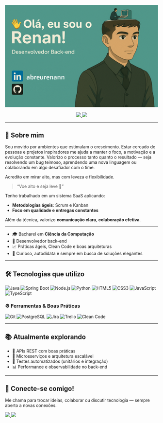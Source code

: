 <!-- Banner com saudação -->
<img src="https://raw.githubusercontent.com/abreurenann/abreurenann/main/banner.png" alt="Banner" />
<p align="center">

</p>

<p align="center">
  <a href="https://github.com/abreurenann">
    <img src="https://img.shields.io/github/followers/seu-usuario?label=GitHub&style=for-the-badge&logo=github">
  </a>
  <a href="https://linkedin.com/in/abreurenann">
    <img src="https://img.shields.io/badge/-LinkedIn-blue?style=for-the-badge&logo=linkedin&logoColor=white">
  </a>
</p>

---

## 🧠 Sobre mim

Sou movido por ambientes que estimulam o crescimento. Estar cercado de pessoas e projetos inspiradores me ajuda a manter o foco, a motivação e a evolução constante. Valorizo o processo tanto quanto o resultado — seja resolvendo um bug teimoso, aprendendo uma nova linguagem ou colaborando em algo desafiador com o time.

Acredito em mirar alto, mas com leveza e flexibilidade.

> “Voe alto e seja leve 🎈”


Tenho trabalhado em um sistema SaaS aplicando:
- **Metodologias ágeis**: Scrum e Kanban
- **Foco em qualidade e entregas constantes**

Além da técnica, valorizo **comunicação clara**, **colaboração efetiva**.

---

- 🎓 Bacharel em **Ciência da Computação**
- 💼 Desenvolvedor back-end
- 📈 Práticas ágeis, Clean Code e boas arquiteturas
- 🧪 Curioso, autodidata e sempre em busca de soluções elegantes

---

## 🛠️ Tecnologias que utilizo

![Java](https://img.shields.io/badge/Java-007396?style=for-the-badge&logo=java&logoColor=white)
![Spring Boot](https://img.shields.io/badge/Spring_Boot-6DB33F?style=for-the-badge&logo=springboot&logoColor=white)
![Node.js](https://img.shields.io/badge/Node.js-339933?style=for-the-badge&logo=nodedotjs&logoColor=white)
![Python](https://img.shields.io/badge/Python-3776AB?style=for-the-badge&logo=python&logoColor=white)
![HTML5](https://img.shields.io/badge/HTML5-E34F26?style=for-the-badge&logo=html5&logoColor=white)
![CSS3](https://img.shields.io/badge/CSS3-1572B6?style=for-the-badge&logo=css3&logoColor=white)
![JavaScript](https://img.shields.io/badge/JavaScript-F7DF1E?style=for-the-badge&logo=javascript&logoColor=black)
![TypeScript](https://img.shields.io/badge/TypeScript-3178C6?style=for-the-badge&logo=typescript&logoColor=white)

### ⚙️ Ferramentas & Boas Práticas

![Git](https://img.shields.io/badge/Git-F05032?style=for-the-badge&logo=git&logoColor=white)
![PostgreSQL](https://img.shields.io/badge/PostgreSQL-336791?style=for-the-badge&logo=postgresql&logoColor=white)
![Jira](https://img.shields.io/badge/Jira-0052CC?style=for-the-badge&logo=jira&logoColor=white)
![Trello](https://img.shields.io/badge/Trello-0079BF?style=for-the-badge&logo=trello&logoColor=white)
![Clean Code](https://img.shields.io/badge/Clean_Code-black?style=for-the-badge&logo=code&logoColor=white)

---

## 📚 Atualmente explorando

- 🧱 APIs REST com boas práticas
- 🧩 Microsserviços e arquitetura escalável
- 🧪 Testes automatizados (unitários e integração)
- 📊 Performance e observabilidade no back-end

---

## 🚀 Conecte-se comigo!

Me chama para trocar ideias, colaborar ou discutir tecnologia — sempre aberto a novas conexões.

<p align="left">
  <a href="https://linkedin.com/in/abreurenann" target="_blank">
    <img src="https://img.shields.io/badge/-LinkedIn-0A66C2?style=for-the-badge&logo=linkedin&logoColor=white">
  </a>
  <a href="https://github.com/abreurenann" target="_blank">
    <img src="https://img.shields.io/badge/-GitHub-181717?style=for-the-badge&logo=github&logoColor=white">
  </a>
</p>
<!-- Sinta-se livre para personalizar ainda mais com projetos em destaque, badges de cursos, certificações etc. -->
